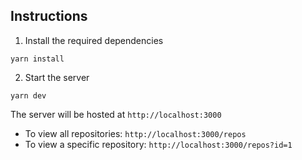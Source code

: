 ## Instructions

1. Install the required dependencies
```
yarn install
```
2. Start the server

```
yarn dev
```  
The server will be hosted at `http://localhost:3000`
-   To view all repositories: `http://localhost:3000/repos`
-   To view a specific repository: `http://localhost:3000/repos?id=1`
